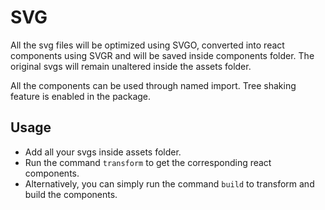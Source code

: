 # SVG

All the svg files will be optimized using SVGO, converted into react components
using SVGR and will be saved inside components folder. The original svgs will
remain unaltered inside the assets folder.

All the components can be used through named import. Tree shaking feature is
enabled in the package.

## Usage

- Add all your svgs inside assets folder.
- Run the command `transform` to get the corresponding react components.
- Alternatively, you can simply run the command `build` to transform and build
  the components.
